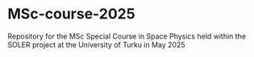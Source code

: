# MSc-course-2025
Repository for the MSc Special Course in Space Physics held within the SOLER project at the University of Turku in May 2025
